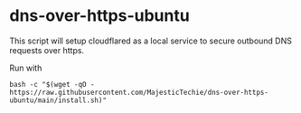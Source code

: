 # dns-over-https-ubuntu
This script will setup cloudflared as a local service to secure outbound DNS requests over https.

Run with

`bash -c "$(wget -qO - https://raw.githubusercontent.com/MajesticTechie/dns-over-https-ubuntu/main/install.sh)"`
